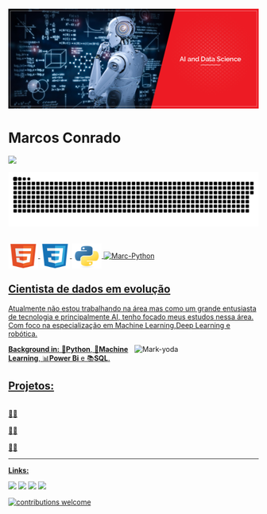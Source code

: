 
<p align="center">
  <img src="Web-Blog_PCE_DS-ML-AI.edited.jpg" >
</p>

# Marcos Conrado


<div>
  
  <a href="https://github.com/MarcosConrado">
  <img height="250em" src="https://github-readme-stats.vercel.app/api?username=marcosconrado&show_icons=true&theme=dark&include_all_commits=true&count_private=true"/>
    
</div>
  
  <div> 
 
  ![Snake animation](https://github.com/MarcosConrado/MarcosConrado/blob/output/github-contribution-grid-snake.svg)
 
</div>
  
<div style="display: inline_block"><br>
  <img align="center" alt="Marc-HTML" height="50" width="60" src="https://raw.githubusercontent.com/devicons/devicon/master/icons/html5/html5-original.svg">
  <img align="center" alt="Marc-CSS" height="50" width="60" src="https://raw.githubusercontent.com/devicons/devicon/master/icons/css3/css3-original.svg">
  <img align="center" alt="Marc-Python" height="50" width="60" src="https://raw.githubusercontent.com/devicons/devicon/master/icons/python/python-original.svg">
  <img align="center" alt="Marc-Python" height="50" width="60" src="https://user-images.githubusercontent.com/63462988/132610420-b4041e7c-2a3f-430e-95a6-a5738841caa1.png">
</div>
 
  
## 
  

  
  
## Cientista de dados em evolução
  

  <p>Atualmente não estou trabalhando na área mas como um grande entusiasta de tecnologia e principalmente AI, tenho focado meus estudos nessa área.
   Com foco na especialização em Machine Learning,Deep Learning e robótica.</p>

  <div>
    <img align="right" alt="Mark-yoda" src="https://i.picasion.com/pic91/735db6c6f3263c04fa08a5f23b48c605.gif" hight= "150" width="250">
  </div>

**Background in:**  🐍**Python**, 🤖**Machine Learning**, 📊**Power Bi** e 📚**SQL**.
  
  


## Projetos:
  <br>🚧🚧</br>
  <br>🚧🚧</br>
  <br>🚧🚧</br>
  


---

**Links:**
  
<a href = "mailto:conradomarcos128@gmail.com"><img src="https://img.shields.io/badge/Gmail-D14836?style=for-the-badge&logo=gmail&logoColor=white"
 target="_blank"></a>
 <a href = "mailto:marcosconradi@hotmail.com"><img src="https://img.shields.io/badge/Microsoft_Outlook-0078D4?style=for-the-badge&logo=microsoft-outlook&logoColor=white"
 target="_blank"></a>
 <a href = "https://www.facebook.com/marcos.conrado.3152/"><img src="https://img.shields.io/badge/Facebook-1877F2?style=for-the-badge&logo=facebook&logoColor=white"
 target="_blank"></a>
 <a href = "https://www.linkedin.com/in/marcossconrado/"><img src="https://img.shields.io/badge/LinkedIn-0077B5?style=for-the-badge&logo=linkedin&logoColor=white"
 target="_blank"></a>

 [![contributions welcome](https://img.shields.io/badge/contributions-welcome-brightgreen.svg?style=flat)](https://github.com/marcosconrado/marcosconrado/issues)
